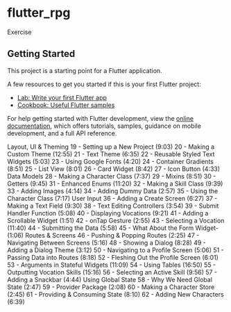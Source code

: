 # flutter_rpg

Exercise

## Getting Started

This project is a starting point for a Flutter application.

A few resources to get you started if this is your first Flutter project:

- [Lab: Write your first Flutter app](https://docs.flutter.dev/get-started/codelab)
- [Cookbook: Useful Flutter samples](https://docs.flutter.dev/cookbook)

For help getting started with Flutter development, view the
[online documentation](https://docs.flutter.dev/), which offers tutorials,
samples, guidance on mobile development, and a full API reference.

Layout, UI & Theming
19 - Setting up a New Project (9:03)
20 - Making a Custom Theme (12:55)
21 - Text Theme (6:35)
22 - Reusable Styled Text Widgets (5:03)
23 - Using Google Fonts (4:20)
24 - Container Gradients (8:51)
25 - List View (8:01)
26 - Card Widget (8:42)
27 - Icon Button (4:33)
Data Models
28 - Making a Character Class (7:37)
29 - Mixins (8:51)
30 - Getters (9:45)
31 - Enhanced Enums (11:20)
32 - Making a Skill Class (9:39)
33 - Adding Images (4:14)
34 - Adding Dummy Data (2:57)
35 - Using the Character Class (7:17)
User Input
36 - Adding a Create Screen (6:27)
37 - Making a Text Field (9:30)
38 - Text Editing Controllers (3:54)
39 - Submit Handler Function (5:08)
40 - Displaying Vocations (9:21)
41 - Adding a Scrollable Widget (1:51)
42 - onTap Gesture (2:55)
43 - Selecting a Vocation (11:40)
44 - Submitting the Data (5:58)
45 - What About the Form Widget- (1:06)
Routes & Screens
46 - Pushing & Popping Routes (2:25)
47 - Navigating Between Screens (5:16)
48 - Showing a Dialog (8:28)
49 - Adding a Dialog Theme (3:12)
50 - Navigating to a Profile Screen (5:06)
51 - Passing Data into Routes (8:18)
52 - Fleshing Out the Profile Screen (6:01)
53 - Arguments in Stateful Widgets (11:09)
54 - Using Tables (16:50)
55 - Outputting Vocation Skills (15:16)
56 - Selecting an Active Skill (9:56)
57 - Adding a Snackbar (4:44)
Using Global State
58 - Why We Need Global State (2:47)
59 - Provider Package (2:08)
60 - Making a Character Store (2:45)
61 - Providing & Consuming State (8:10)
62 - Adding New Characters (6:39)

